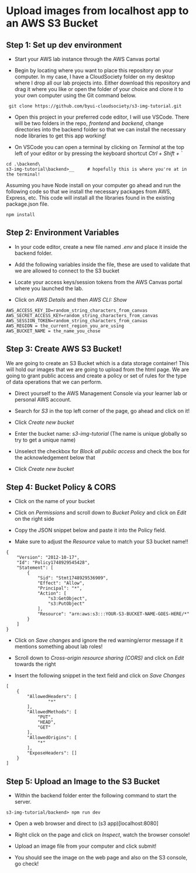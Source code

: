 # Upload images from localhost app to an AWS S3 Bucket

## Step 1: Set up dev environment

- Start your AWS lab instance through the AWS Canvas portal

- Begin by locating where you want to place this repository on your computer. In my case, I have a CloudSociety folder on my desktop where I drop all our lab projects into. Either download this repository and drag it where you like or open the folder of your choice and clone it to your own computer using the Git command below.

```
 git clone https://github.com/byui-cloudsociety/s3-img-tutorial.git
```

- Open this project in your preferred code editor, I will use VSCode. There will be two folders in the repo, _frontend_ and _backend_, change directories into the backend folder so that we can install the necessary node libraries to get this app working!

- On VSCode you can open a terminal by clicking on _Terminal_ at the top left of your editor or by pressing the keyboard shortcut _Ctrl + Shift + `_

```
cd .\backend\
s3-img-tutorial\backend>__     # hopefully this is where you're at in the terminal!
```

Assuming you have Node install on your computer go ahead and run the following code so that we install the necessary packages from AWS, Express, etc. This code will install all the libraries found in the existing package.json file.

```
npm install
```

## Step 2: Environment Variables

- In your code editor, create a new file named _.env_ and place it inside the backend folder.

- Add the following variables inside the file, these are used to validate that we are allowed to connect to the S3 bucket

- Locate your access keys/session tokens from the AWS Canvas portal where you launched the lab.
- Click on _AWS Details_ and then _AWS CLI: Show_

```
AWS_ACCESS_KEY_ID=random_string_characters_from_canvas
AWS_SECRET_ACCESS_KEY=random_string_characters_from_canvas
AWS_SESSION_TOKEN=random_string_characters_from_canvas
AWS_REGION = the_current_region_you_are_using
AWS_BUCKET_NAME = the_name_you_chose
```

## Step 3: Create AWS S3 Bucket!

We are going to create an S3 Bucket which is a data storage container! This will hold our images that we are going to upload from the html page. We are going to grant public access and create a policy or set of rules for the type of data operations that we can perform.

- Direct yourself to the AWS Management Console via your learner lab or personal AWS account.

- Search for _S3_ in the top left corner of the page, go ahead and click on it!

- Click _Create new bucket_

- Enter the bucket name: _s3-img-tutorial_ (The name is unique globally so try to get a unique name)

- Unselect the checkbox for _Block all public access_ and check the box for the acknowledgement below that

- Click _Create new bucket_

## Step 4: Bucket Policy & CORS

- Click on the name of your bucket

- Click on _Permissions_ and scroll down to _Bucket Policy_ and click on _Edit_ on the right side

- Copy the JSON snippet below and paste it into the Policy field.

- Make sure to adjust the _Resource_ value to match your S3 bucket name!!

```
{
    "Version": "2012-10-17",
    "Id": "Policy1748929545428",
    "Statement": [
        {
            "Sid": "Stmt1748929536909",
            "Effect": "Allow",
            "Principal": "*",
            "Action": [
                "s3:GetObject",
                "s3:PutObject"
            ],
            "Resource": "arn:aws:s3:::YOUR-S3-BUCKET-NAME-GOES-HERE/*"
        }
    ]
}
```

- Click on _Save changes_ and ignore the red warning/error message if it mentions something about lab roles!

- Scroll down to _Cross-origin resource sharing (CORS)_ and click on _Edit_ towards the right

- Insert the following snippet in the text field and click on _Save Changes_

```
[
    {
        "AllowedHeaders": [
                "*"
        ],
        "AllowedMethods": [
            "PUT",
            "HEAD",
            "GET"
        ],
        "AllowedOrigins": [
            "*"
        ],
        "ExposeHeaders": []
    }
]
```

## Step 5: Upload an Image to the S3 Bucket

- Within the backend folder enter the following command to start the server.

```
s3-img-tutorial/backend> npm run dev
```

- Open a web browser and direct to (s3 app)[localhost:8080]

- Right click on the page and click on _Inspect_, watch the browser console!

- Upload an image file from your computer and click submit!

- You should see the image on the web page and also on the S3 console, go check!

